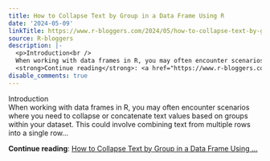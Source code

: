 ```yaml
---
title: How to Collapse Text by Group in a Data Frame Using R
date: '2024-05-09'
linkTitle: https://www.r-bloggers.com/2024/05/how-to-collapse-text-by-group-in-a-data-frame-using-r/
source: R-bloggers
description: |-
  <p>Introduction<br />
  When working with data frames in R, you may often encounter scenarios where you need to collapse or concatenate text values based on groups within your dataset. This could involve combining text from multiple rows into a single row...</p>
  <strong>Continue reading</strong>: <a href="https://www.r-bloggers.com/2024/05/how-to-collapse-text-by-group-in-a-data-frame-using-r/">How to Collapse Text by Group in a Data Frame Using ...
disable_comments: true
---
```

<p>Introduction<br />
When working with data frames in R, you may often encounter scenarios where you need to collapse or concatenate text values based on groups within your dataset. This could involve combining text from multiple rows into a single row...</p>
<strong>Continue reading</strong>: <a href="https://www.r-bloggers.com/2024/05/how-to-collapse-text-by-group-in-a-data-frame-using-r/">How to Collapse Text by Group in a Data Frame Using ...